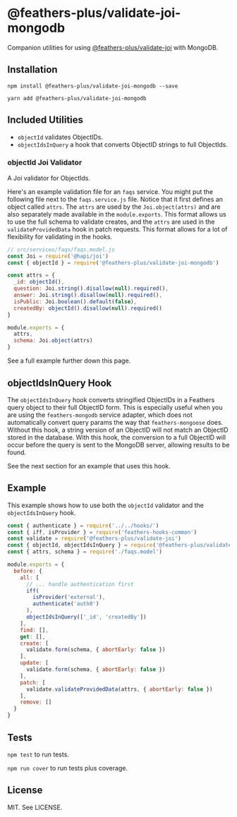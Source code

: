 # @feathers-plus/validate-joi-mongodb

Companion utilities for using [@feathers-plus/validate-joi](https://github.com/feathers-plus/validate-joi) with MongoDB.

## Installation

```
npm install @feathers-plus/validate-joi-mongodb --save

yarn add @feathers-plus/validate-joi-mongodb
```

## Included Utilities

- `objectId` validates ObjectIDs.
- `objectIdsInQuery` a hook that converts ObjectID strings to full ObjectIds.

### objectId Joi Validator

A Joi validator for ObjectIds.

Here's an example validation file for an `faqs` service. You might put the following file next to the `faqs.service.js` file. Notice that it first defines an object called `attrs`.  The `attrs` are used by the `Joi.object(attrs)` and are also separately made available in the `module.exports`.  This format allows us to use the full schema to validate creates, and the `attrs` are used in the `validateProvidedData` hook in patch requests.  This format allows for a lot of flexibility for validating in the hooks.

```js
// src/services/faqs/faqs.model.js
const Joi = require('@hapi/joi')
const { objectId } = require('@feathers-plus/validate-joi-mongodb')

const attrs = {
  _id: objectId(),
  question: Joi.string().disallow(null).required(),
  answer: Joi.string().disallow(null).required(),
  isPublic: Joi.boolean().default(false),
  createdBy: objectId().disallow(null).required()
}

module.exports = {
  attrs,
  schema: Joi.object(attrs)
}
```

See a full example further down this page.

## objectIdsInQuery Hook

The `objectIdsInQuery` hook converts stringified ObjectIDs in a Feathers query object to their full ObjectID form.  This is especially useful when you are using the `feathers-mongodb` service adapter, which does not automatically convert query params the way that `feathers-mongoose` does.  Without this hook, a string version of an ObjectID will not match an ObjectID stored in the database.  With this hook, the conversion to a full ObjectID will occur before the query is sent to the MongoDB server, allowing results to be found.

See the next section for an example that uses this hook.

## Example

This example shows how to use both the `objectId` validator and the `objectIdsInQuery` hook.

```js
const { authenticate } = require('../../hooks/')
const { iff, isProvider } = require('feathers-hooks-common')
const validate = require('@feathers-plus/validate-joi')
const { objectId, objectIdsInQuery } = require('@feathers-plus/validate-joi-mongodb')
const { attrs, schema } = require('./faqs.model')

module.exports = {
  before: {
    all: [ 
      // ... handle authentication first
      iff(
        isProvider('external'),
        authenticate('auth0')
      ),
      objectIdsInQuery(['_id', 'createdBy'])
    ],
    find: [],
    get: [],
    create: [
      validate.form(schema, { abortEarly: false })
    ],
    update: [
      validate.form(schema, { abortEarly: false })
    ],
    patch: [
      validate.validateProvidedData(attrs, { abortEarly: false })
    ],
    remove: []
  }
}
```

## Tests

`npm test` to run tests.

`npm run cover` to run tests plus coverage.

## License

MIT. See LICENSE.
